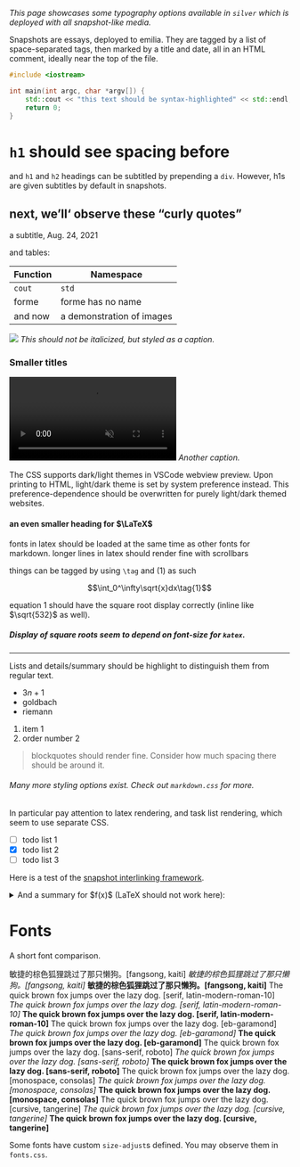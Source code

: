 <!-- emilia-snapshot-properties
`silver` showcase test page
2022/12/18
test test-2 monochrome
emilia-snapshot-properties -->

*This page showcases some typography options available in `silver` which is deployed with all snapshot-like media.*

Snapshots are essays, deployed to emilia. They are tagged by a list of space-separated tags, then marked by a title and date, all in an HTML comment, ideally near the top of the file.

```c++
#include <iostream>

int main(int argc, char *argv[]) {
	std::cout << "this text should be syntax-highlighted" << std::endl;
	return 0;
}
```

# `h1` should see spacing before

and `h1` and `h2` headings can be subtitled by prepending a `div`. However, h1s are given subtitles by default in snapshots.

<div class="next-subtitled"></div>

## next, we’ll‘ observe these “curly quotes”

a subtitle, Aug. 24, 2021

and tables:

| Function | Namespace                 |
| -------- | ------------------------- |
| `cout`   | `std`                     |
| forme    | forme has no name         |
| and now  | a demonstration of images |

![](test.md-assets/2021-08-24-14-16-53.jpg)
*This should not be italicized, but styled as a caption.*

### Smaller titles

<video src="test.md-assets/emilia.webm" autoplay loop muted></video>
*Another caption.*

The CSS supports dark/light themes in VSCode webview preview. Upon printing to HTML, light/dark theme is set by system preference instead. This preference-dependence should be overwritten for purely light/dark themed websites.

#### an even smaller heading for $\LaTeX$

$\text{fonts in latex should be loaded at the same time as other fonts for markdown. longer lines in latex should render fine with scrollbars}$

things can be tagged by using `\tag` and $(1)$ as such

$$\int_0^\infty\sqrt{x}dx\tag{1}$$

equation 1 should have the square root display correctly (inline like $\sqrt{532}$ as well).

##### Display of square roots seem to depend on font-size for `katex`.

---

Lists and details/summary should be highlight to distinguish them from regular text.

* $3n+1$
* goldbach
* riemann

1. item 1
2. order number 2

> blockquotes should render fine. Consider how much spacing there should be around it.

###### Many more styling options exist. Check out `markdown.css` for more.

In particular pay attention to latex rendering, and task list rendering, which seem to use separate CSS.

* [ ] todo list 1
* [x] todo list 2
* [ ] todo list 3

Here is a test of the [snapshot interlinking framework](test).

<details><summary>And a summary for $f(x)$ (LaTeX should not work here):</summary>

The details!
Note that wrapped markdown also works: $f(x)=x$, as long as it is preceded by a blank line. Unfortunately this means that markdown in summaries is difficult.
</details>

# Fonts

A short font comparison.

<span class="kaiti">敏捷的棕色狐狸跳过了那只懒狗。[fangsong, kaiti]</span>
<span class="kaiti">*敏捷的棕色狐狸跳过了那只懒狗。[fangsong, kaiti]*</span>
<span class="kaiti">**敏捷的棕色狐狸跳过了那只懒狗。[fangsong, kaiti]**</span>
<span class="latin-modern-roman-10">The quick brown fox jumps over the lazy dog. [serif, latin-modern-roman-10]</span>
<span class="latin-modern-roman-10">*The quick brown fox jumps over the lazy dog. [serif, latin-modern-roman-10]*</span>
<span class="latin-modern-roman-10">**The quick brown fox jumps over the lazy dog. [serif, latin-modern-roman-10]**</span>
<span class="eb-garamond">The quick brown fox jumps over the lazy dog. [eb-garamond]</span>
<span class="eb-garamond">*The quick brown fox jumps over the lazy dog. [eb-garamond]*</span>
<span class="eb-garamond">**The quick brown fox jumps over the lazy dog. [eb-garamond]**</span>
<span class="roboto">The quick brown fox jumps over the lazy dog. [sans-serif, roboto]</span>
<span class="roboto">*The quick brown fox jumps over the lazy dog. [sans-serif, roboto]*</span>
<span class="roboto">**The quick brown fox jumps over the lazy dog. [sans-serif, roboto]**</span>
<span class="consolas">The quick brown fox jumps over the lazy dog. [monospace, consolas]</span>
<span class="consolas">*The quick brown fox jumps over the lazy dog. [monospace, consolas]*</span>
<span class="consolas">**The quick brown fox jumps over the lazy dog. [monospace, consolas]**</span>
<span class="tangerine">The quick brown fox jumps over the lazy dog. [cursive, tangerine]</span>
<span class="tangerine">*The quick brown fox jumps over the lazy dog. [cursive, tangerine]*</span>
<span class="tangerine">**The quick brown fox jumps over the lazy dog. [cursive, tangerine]**</span>

Some fonts have custom `size-adjust`s defined. You may observe them in `fonts.css`.
